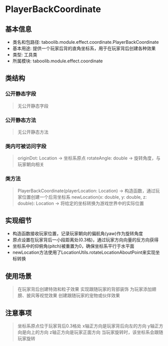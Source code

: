# PlayerBackCoordinate

## 基本信息
- 类名和包路径: taboolib.module.effect.coordinate.PlayerBackCoordinate
- 基本用途: 提供一个玩家后背的直角坐标系，用于在玩家背后创建各种效果
- 类型: 工具类
- 所属模块: taboolib.module.effect.coordinate

## 类结构

### 公开静态字段
> 无公开静态字段

### 公开静态方法
> 无公开静态方法

### 类内可被访问字段
> originDot: Location -> 坐标系原点
> rotateAngle: double -> 旋转角度，与玩家朝向相关

### 类方法
> PlayerBackCoordinate(playerLocation: Location) -> 构造函数，通过玩家位置创建一个后背坐标系
> newLocation(x: double, y: double, z: double): Location -> 将给定的坐标转换为游戏世界中的实际位置

## 实现细节
- 构造函数接收玩家位置，记录玩家朝向的偏航角(yaw)作为旋转角度
- 原点设置在玩家背后一小段距离处(0.3格)，通过玩家方向向量的反方向获得
- 坐标系中的仰俯角(pitch)被重置为0，确保坐标系平行于水平面
- newLocation方法使用了LocationUtils.rotateLocationAboutPoint来实现坐标转换

## 使用场景
> 在玩家背后创建特效和粒子效果
> 实现跟随玩家的背部装饰
> 为玩家添加翅膀、披风等视觉效果
> 创建跟随玩家的宠物或伙伴效果

## 注意事项
> 坐标系原点位于玩家背后0.3格处
> x轴正方向是玩家背后向左的方向
> y轴正方向是向上的方向
> z轴正方向是玩家正面方向
> 当玩家旋转时，该坐标系会跟随玩家旋转
